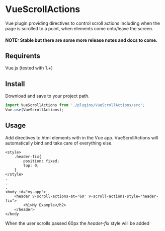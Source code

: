 # VueScrollActions
Vue plugin providing directives to control scroll actions including when the page is scrolled to a point, when elements come onto/leave the screen.

#### NOTE: Stable but there are some more release notes and docs to come.

## Requirents
Vue.js (tested with 1.+)

## Install
Download and save to your project path.

```javascript
import VueScrollActions from './plugins/VueScrollActions/src';
Vue.use(VueScrollActions);
```

## Usage
Add directives to html elements with in the Vue app. VueScrollActions will automatically bind and take care of everything else.

```
<style>
    .header-fix{
        position: fixed;
        top: 0;
    }
</style>
.
.
.
<body id="my-app">
    <header v-scroll-actions-at='60' v-scroll-actions-style="header-fix">
        <h1>My Example</h2>
    </header>
</body
```
When the user scrolls passed 60px the *header-fix* style will be added
